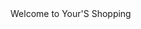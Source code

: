 <html>Welcome to Your'S Shopping 

<!--
**Xsmarthubx/Xsmarthubx** is a ✨ _special_ ✨ repository because its `README.md` (this file) appears on your GitHub profile.

Here are some ideas to get you started:

- 🔭 I’m currently working on ... as an alternative for all of that God has given me 
- 🌱 I’m currently learning ... for u to get registered ® in the #system 
- 👯 I’m looking to collaborate on ... where is poor people have hungry so i will learn from for example can't make a difference 
- 🤔 I’m looking for help with ...coding about 
- 💬 Ask me about ... what is your favorite thing about #Mahamantra Hare_Krishna 
- 📫 How to reach me: ... i will give you more details about what to do with the help of the issue 
- 😄 Pronouns: ... zero
- ⚡ Fun fact: ... so many 
-->

